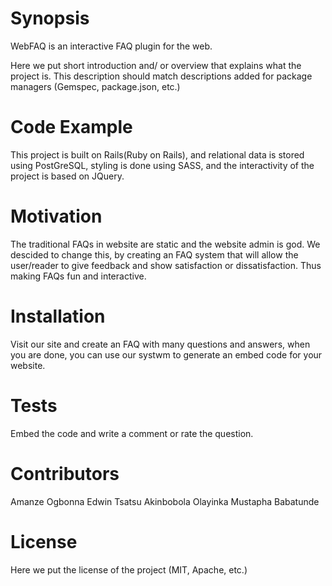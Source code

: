 


# Synopsis

WebFAQ is an interactive FAQ plugin for the web. 

Here we put short introduction and/ or overview that explains what the project is. This description should match descriptions added for package managers (Gemspec, package.json, etc.)

# Code Example

This project is built on Rails(Ruby on Rails), and relational data is stored using PostGreSQL, styling is done using SASS, and the interactivity of the project is based on JQuery.

# Motivation

The traditional FAQs in website are static and the website admin is god. We descided to change this, by creating an FAQ system that will allow the user/reader to give feedback and show satisfaction or dissatisfaction. Thus making FAQs fun and interactive.

# Installation

Visit our site and create an FAQ with many questions and answers, when you are done, you can use our systwm to generate an embed code for your website.

# Tests

Embed the code and write a comment or rate the question.

# Contributors

Amanze Ogbonna
Edwin Tsatsu
Akinbobola Olayinka
Mustapha Babatunde

# License

Here we put the license of the project (MIT, Apache, etc.)